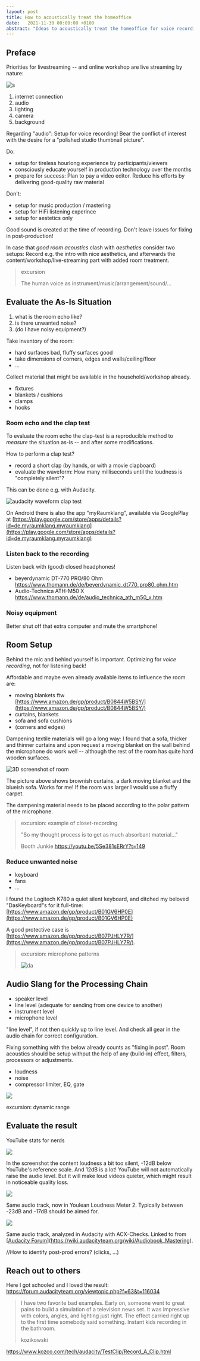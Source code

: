 ```yaml
---
layout: post
title: How to acoustically treat the homeoffice
date:   2021-11-30 00:00:00 +0100
abstract: "Ideas to acoustically treat the homeoffice for voice recording"
---
```


## Preface

Priorities for livestreaming -- and online workshop are live streaming by nature:

![s](../../../images/priorities_inetnet-audio-lighting-cameras-background.png)

1. internet connection
1. audio
1. lighting
1. camera
1. background

Regarding "audio": Setup for voice recording! Bear the conflict of interest with the desire for a "polished studio thumbnail picture".

Do:

- setup for tireless hourlong experience by participants/viewers
- consciously educate yourself in production technology over the months
- prepare for success: Plan to pay a video editor. Reduce his efforts by delivering good-quality raw material

Don't:

- setup for music production / mastering
- setup for HiFi listening experince
- setup for aestetics only

Good sound is created at the time of recording.
Don't leave issues for fixing in post-production!

In case that _good room acoustics_ clash with _aesthetics_ consider two setups: Record e.g. the intro with nice aesthetics, and afterwards the content/workshop/live-streaming part with added room treatment.

>excursion 
>
>The human voice as instrument/music/arrangement/sound/…

## Evaluate the As-Is Situation

1. what is the room echo like?
2. is there unwanted noise?
3. (do I have noisy equipment?)

Take inventory of the room:

- hard surfaces bad, fluffy surfaces good
- take dimensions of corners, edges and walls/ceiling/floor
- …

Collect material that might be available in the household/workshop already.

- fixtures
- blankets / cushions
- clamps
- hooks

### Room echo and the clap test

To evaluate the room echo the clap-test is a reproducible method to _measure_ the situation as-is -- and after some modifications.

How to perform a clap test?

- record a short clap (by hands, or with a movie clapboard)
- evaluate the waveform: How many milliseconds until the loudness is "completely silent"?

This can be done e.g. with Audacity.

![audacity waveform clap test](../images/waveforms.png)

On Android there is also the app "myRaumklang", available via GooglePlay at [https://play.google.com/store/apps/details?id=de.myraumklang.myraumklang](https://play.google.com/store/apps/details?id=de.myraumklang.myraumklang)

### Listen back to the recording

Listen back with (good) closed headphones!

- beyerdynamic DT-770 PRO/80 Ohm https://www.thomann.de/de/beyerdynamic_dt770_pro80_ohm.htm
- Audio-Technica ATH-M50 X https://www.thomann.de/de/audio_technica_ath_m50_x.htm

### Noisy equipment

Better shut off that extra computer and mute the smartphone!

## Room Setup

Behind the mic and behind yourself is important. Optimizing for _voice recording_, not for listening back!

Affordable and maybe even already available items to influence the room are:

- moving blankets ftw [https://www.amazon.de/gp/product/B0844W5BSY/](https://www.amazon.de/gp/product/B0844W5BSY/)
- curtains, blankets
- sofa and sofa cushions
- (corners and edges)

Dampening textile materials will go a long way: I found that a sofa, thicker and thinner curtains and upon request a moving blanket on the wall behind the microphone do work well -- although the rest of the room has quite hard wooden surfaces.

![3D screenshot of room](../../images/WOB38A8-audio.png)

The picture above shows brownish curtains, a dark moving blanket and the blueish sofa. Works for me! If the room was larger I would use a fluffy carpet.

The dampening material needs to be placed according to the polar pattern of the microphone.

>excursion: example of closet-recording
>
>"So my thought process is to get as much absorbant material…"
>
>Booth Junkie
>https://youtu.be/5Se381sERrY?t=149

### Reduce unwanted noise

- keyboard
- fans
- …

I found the Logitech K780 a quiet silent keyboard, and ditched my beloved "DasKeyboard"s for it full-time: [https://www.amazon.de/gp/product/B01GV6HP0E](https://www.amazon.de/gp/product/B01GV6HP0E)

A good protective case is [https://www.amazon.de/gp/product/B07PJHLY7R/](https://www.amazon.de/gp/product/B07PJHLY7R/).


>excursion: microphone patterns
>
>![da](../../images/microphone-polar-patterns.png)

## Audio Slang for the Processing Chain

- speaker level
- line level (adequate for sending from one device to another)
- instrument level
- microphone level

"line level", if not then quickly up to line level. And check all gear in the audio chain for correct configuration.

Fixing something with the below already counts as "fixing in post". Room acoustics should be setup withput the help of any (build-in) effect, filters, processors or adjustments.

- loudness
- noise
- compressor limiter, EQ, gate

![](../../images/BlackmagicAtemSoftwareControlAudioDynamics.png)

excursion: dynamic range

## Evaluate the result

YouTube stats for nerds

![](../images/YouTube-stats-for-nerds_cprima-dpdhl.png)

In the screenshot the content loudness a bit too silent, -12dB below YouTube's reference scale. And 12dB is a lot! YouTube will not automatically raise the audio level. But it will make loud videos quieter, which might result in noticeable quality loss.

![](../images/YouleanLoudnessMeter_cprima-dpdhl.png)

Same audio track, now in Youlean Loudness Meter 2. Typically between -23dB and -17dB should be aimed for.

![](../images/Audacity-ACX-Checks_cprima-dpdhl.png)

Same audio track, analyzed in Audacity with ACX-Checks. Linked to from [[Audacity Forum](https://wiki.audacityteam.org/wiki/Audiobook_Mastering)](https://wiki.audacityteam.org/wiki/Audiobook_Mastering).


//How to identify post-prod errors? (clicks, …)


## Reach out to others

Here I got schooled and I loved the result:
https://forum.audacityteam.org/viewtopic.php?f=63&t=116034

>I have two favorite bad examples. Early on, someone went to great pains to build a simulation of a television news set. It was impressive with colors, angles, and lighting just right. The effect carried right up to the first time somebody said something. Instant kids recording in the bathroom.
>
>kozikowski

https://www.kozco.com/tech/audacity/TestClip/Record_A_Clip.html